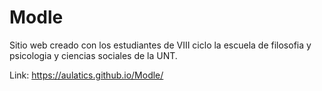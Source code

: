 # Modle

Sitio web creado con los estudiantes de VIII ciclo la escuela de filosofia y psicologia y ciencias sociales de la UNT.

Link: https://aulatics.github.io/Modle/
